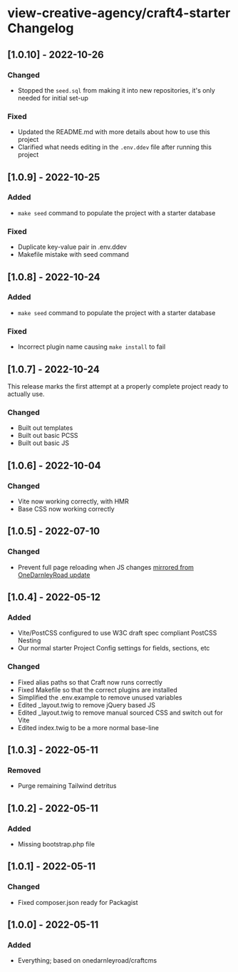 <!--
The format is based on [Keep a Changelog](https://keepachangelog.com/en/1.0.0/),
and this project adheres to [Semantic Versioning](https://semver.org/spec/v2.0.0.html).

## [MAJOR.MINOR.BUGFIX] - YEAR-MONTH-DAY
### Added (new features)
### Changed (changes in existing functionality)
### Deprecated (soon-to-be removed features)
### Removed (now removed features)
### Fixed (any bug fixes)
### Security (case of vulnerabilities)

The purpose of a changelog entry is to document the noteworthy difference, often across multiple commits, to communicate them clearly to end users
-->

# view-creative-agency/craft4-starter Changelog

## [1.0.10] - 2022-10-26

### Changed

- Stopped the `seed.sql` from making it into new repositories, it's only needed for initial set-up

### Fixed

- Updated the README.md with more details about how to use this project
- Clarified what needs editing in the `.env.ddev` file after running this project

## [1.0.9] - 2022-10-25

### Added

- `make seed` command to populate the project with a starter database

### Fixed

- Duplicate key-value pair in .env.ddev
- Makefile mistake with seed command

## [1.0.8] - 2022-10-24

### Added

- `make seed` command to populate the project with a starter database

### Fixed

- Incorrect plugin name causing `make install` to fail

## [1.0.7] - 2022-10-24

This release marks the first attempt at a properly complete project ready to actually use.

### Changed

- Built out templates
- Built out basic PCSS
- Built out basic JS

## [1.0.6] - 2022-10-04

### Changed

- Vite now working correctly, with HMR
- Base CSS now working correctly

## [1.0.5] - 2022-07-10

### Changed

- Prevent full page reloading when JS changes [mirrored from OneDarnleyRoad update](https://github.com/onedarnleyroad/craftcms/commit/8bc36fc228965130d1cff01a68ee3920143a34f7)

## [1.0.4] - 2022-05-12

### Added

- Vite/PostCSS configured to use W3C draft spec compliant PostCSS Nesting
- Our normal starter Project Config settings for fields, sections, etc

### Changed

- Fixed alias paths so that Craft now runs correctly
- Fixed Makefile so that the correct plugins are installed
- Simplified the .env.example to remove unused variables
- Edited _layout.twig to remove jQuery based JS
- Edited _layout.twig to remove manual sourced CSS and switch out for Vite
- Edited index.twig to be a more normal base-line

## [1.0.3] - 2022-05-11

### Removed

- Purge remaining Tailwind detritus

## [1.0.2] - 2022-05-11

### Added

- Missing bootstrap.php file

## [1.0.1] - 2022-05-11

### Changed

- Fixed composer.json ready for Packagist

## [1.0.0] - 2022-05-11

### Added

- Everything; based on onedarnleyroad/craftcms
